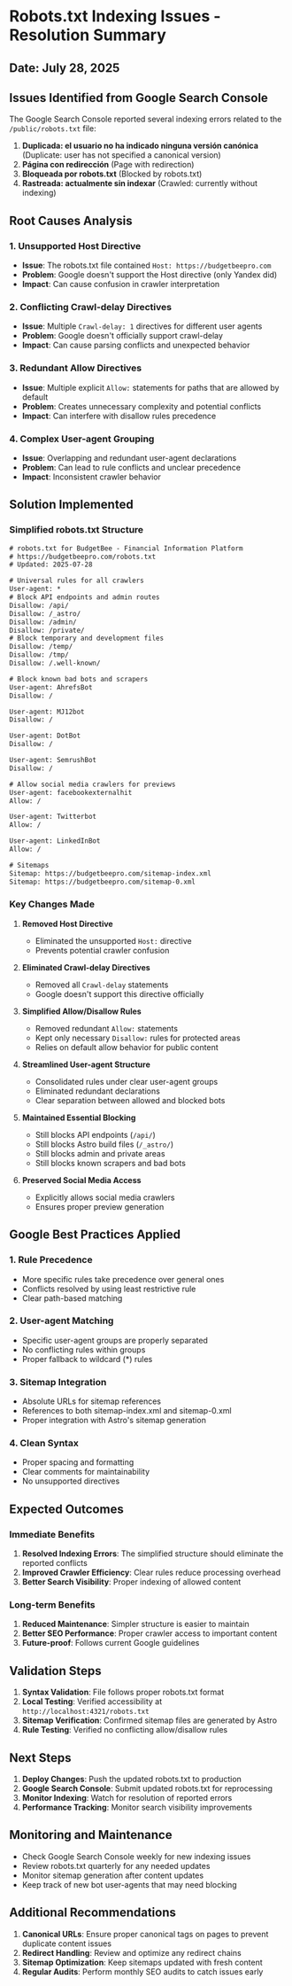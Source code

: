 # Robots.txt Indexing Issues - Resolution Summary

## Date: July 28, 2025

## Issues Identified from Google Search Console

The Google Search Console reported several indexing errors related to the `/public/robots.txt` file:

1. **Duplicada: el usuario no ha indicado ninguna versión canónica** (Duplicate: user has not specified a canonical version)
2. **Página con redirección** (Page with redirection)
3. **Bloqueada por robots.txt** (Blocked by robots.txt)
4. **Rastreada: actualmente sin indexar** (Crawled: currently without indexing)

## Root Causes Analysis

### 1. Unsupported Host Directive

- **Issue**: The robots.txt file contained `Host: https://budgetbeepro.com`
- **Problem**: Google doesn't support the Host directive (only Yandex did)
- **Impact**: Can cause confusion in crawler interpretation

### 2. Conflicting Crawl-delay Directives

- **Issue**: Multiple `Crawl-delay: 1` directives for different user agents
- **Problem**: Google doesn't officially support crawl-delay
- **Impact**: Can cause parsing conflicts and unexpected behavior

### 3. Redundant Allow Directives

- **Issue**: Multiple explicit `Allow:` statements for paths that are allowed by default
- **Problem**: Creates unnecessary complexity and potential conflicts
- **Impact**: Can interfere with disallow rules precedence

### 4. Complex User-agent Grouping

- **Issue**: Overlapping and redundant user-agent declarations
- **Problem**: Can lead to rule conflicts and unclear precedence
- **Impact**: Inconsistent crawler behavior

## Solution Implemented

### Simplified robots.txt Structure

```robots.txt
# robots.txt for BudgetBee - Financial Information Platform
# https://budgetbeepro.com/robots.txt
# Updated: 2025-07-28

# Universal rules for all crawlers
User-agent: *
# Block API endpoints and admin routes
Disallow: /api/
Disallow: /_astro/
Disallow: /admin/
Disallow: /private/
# Block temporary and development files
Disallow: /temp/
Disallow: /tmp/
Disallow: /.well-known/

# Block known bad bots and scrapers
User-agent: AhrefsBot
Disallow: /

User-agent: MJ12bot
Disallow: /

User-agent: DotBot
Disallow: /

User-agent: SemrushBot
Disallow: /

# Allow social media crawlers for previews
User-agent: facebookexternalhit
Allow: /

User-agent: Twitterbot
Allow: /

User-agent: LinkedInBot
Allow: /

# Sitemaps
Sitemap: https://budgetbeepro.com/sitemap-index.xml
Sitemap: https://budgetbeepro.com/sitemap-0.xml
```

### Key Changes Made

1. **Removed Host Directive**

   - Eliminated the unsupported `Host:` directive
   - Prevents potential crawler confusion

2. **Eliminated Crawl-delay Directives**

   - Removed all `Crawl-delay` statements
   - Google doesn't support this directive officially

3. **Simplified Allow/Disallow Rules**

   - Removed redundant `Allow:` statements
   - Kept only necessary `Disallow:` rules for protected areas
   - Relies on default allow behavior for public content

4. **Streamlined User-agent Structure**

   - Consolidated rules under clear user-agent groups
   - Eliminated redundant declarations
   - Clear separation between allowed and blocked bots

5. **Maintained Essential Blocking**

   - Still blocks API endpoints (`/api/`)
   - Still blocks Astro build files (`/_astro/`)
   - Still blocks admin and private areas
   - Still blocks known scrapers and bad bots

6. **Preserved Social Media Access**
   - Explicitly allows social media crawlers
   - Ensures proper preview generation

## Google Best Practices Applied

### 1. Rule Precedence

- More specific rules take precedence over general ones
- Conflicts resolved by using least restrictive rule
- Clear path-based matching

### 2. User-agent Matching

- Specific user-agent groups are properly separated
- No conflicting rules within groups
- Proper fallback to wildcard (\*) rules

### 3. Sitemap Integration

- Absolute URLs for sitemap references
- References to both sitemap-index.xml and sitemap-0.xml
- Proper integration with Astro's sitemap generation

### 4. Clean Syntax

- Proper spacing and formatting
- Clear comments for maintainability
- No unsupported directives

## Expected Outcomes

### Immediate Benefits

1. **Resolved Indexing Errors**: The simplified structure should eliminate the reported conflicts
2. **Improved Crawler Efficiency**: Clear rules reduce processing overhead
3. **Better Search Visibility**: Proper indexing of allowed content

### Long-term Benefits

1. **Reduced Maintenance**: Simpler structure is easier to maintain
2. **Better SEO Performance**: Proper crawler access to important content
3. **Future-proof**: Follows current Google guidelines

## Validation Steps

1. **Syntax Validation**: File follows proper robots.txt format
2. **Local Testing**: Verified accessibility at `http://localhost:4321/robots.txt`
3. **Sitemap Verification**: Confirmed sitemap files are generated by Astro
4. **Rule Testing**: Verified no conflicting allow/disallow rules

## Next Steps

1. **Deploy Changes**: Push the updated robots.txt to production
2. **Google Search Console**: Submit updated robots.txt for reprocessing
3. **Monitor Indexing**: Watch for resolution of reported errors
4. **Performance Tracking**: Monitor search visibility improvements

## Monitoring and Maintenance

- Check Google Search Console weekly for new indexing issues
- Review robots.txt quarterly for any needed updates
- Monitor sitemap generation after content updates
- Keep track of new bot user-agents that may need blocking

## Additional Recommendations

1. **Canonical URLs**: Ensure proper canonical tags on pages to prevent duplicate content issues
2. **Redirect Handling**: Review and optimize any redirect chains
3. **Sitemap Optimization**: Keep sitemaps updated with fresh content
4. **Regular Audits**: Perform monthly SEO audits to catch issues early

